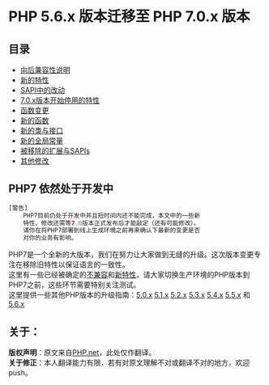 # PHP 5.6.x 版本迁移至 PHP 7.0.x 版本
## 目录
* [向后兼容性说明](./Backward-incompatible-changes.md)
* [新的特性](./New-features.md)
* [SAPI中的改动](./Sapi-changes.md)
* [7.0.x版本开始停用的特性](./Deprecated.md)
* [函数变更](./Changed-functions.md)
* [新的函数](http://php.net/manual/en/migration70.new-functions.php)
* [新的类与接口](http://php.net/manual/en/migration70.classes.php)
* [新的全局常量](http://php.net/manual/en/migration70.constants.php)
* [被移除的扩展与SAPIs](http://php.net/manual/en/migration70.removed-exts-sapis.php)
* [其他修改](http://php.net/manual/en/migration70.other-changes.php)

## PHP7 依然处于开发中
```PHP
[警告] 
    PHP7目前仍处于开发中并且短时间内还不能完成，本文中的一些新
    特性、修改还需等7.0版本正式发布后才能敲定（还有可能修改）。
    请你在将PHP7部署到线上生成环境之前再来确认下最新的变更是否
    对你的业务有影响。
```
PHP7是一个全新的大版本，我们在努力让大家做到无缝的升级。这次版本变更专注在移除旧特性以保证语言的一致性。<br>
这里有一些已经被确定的[不兼容](./Backward-incompatible-changes.md)和[新特性](./New-features.md)，请大家切换生产环境的PHP版本到PHP7之前，这些环节需要特别关注测试。<br>
这里提供一些其他PHP版本的升级指南：[5.0.x](http://php.net/manual/en/migration5.php) [5.1.x](http://php.net/manual/en/migration51.php) [5.2.x](http://php.net/manual/en/migration52.php) [5.3.x](http://php.net/manual/en/migration53.php) [5.4.x](http://php.net/manual/en/migration54.php) [5.5.x](http://php.net/manual/en/migration55.php) 和 [5.6.x](http://php.net/manual/en/migration56.php)

## 关于：
**版权声明**：原文来自[PHP.net](http://php.net/manual/en/migration70.php)，此处仅作翻译。<br/>
**关于修正**：本人翻译能力有限，若有对原文理解不对或翻译不对的地方，欢迎push。

